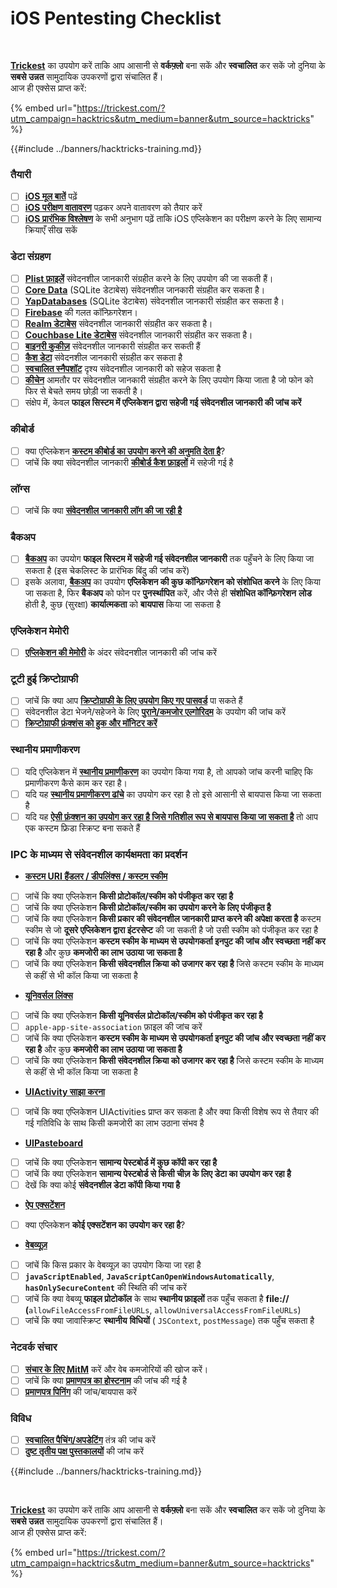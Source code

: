 # iOS Pentesting Checklist

<figure><img src="../images/image (48).png" alt=""><figcaption></figcaption></figure>

\
[**Trickest**](https://trickest.com/?utm_campaign=hacktrics&utm_medium=banner&utm_source=hacktricks) का उपयोग करें ताकि आप आसानी से **वर्कफ़्लो** बना सकें और **स्वचालित** कर सकें जो दुनिया के **सबसे उन्नत** सामुदायिक उपकरणों द्वारा संचालित हैं।\
आज ही एक्सेस प्राप्त करें:

{% embed url="https://trickest.com/?utm_campaign=hacktrics&utm_medium=banner&utm_source=hacktricks" %}

{{#include ../banners/hacktricks-training.md}}

### तैयारी

- [ ] [**iOS मूल बातें**](ios-pentesting/ios-basics.md) पढ़ें
- [ ] [**iOS परीक्षण वातावरण**](ios-pentesting/ios-testing-environment.md) पढ़कर अपने वातावरण को तैयार करें
- [ ] [**iOS प्रारंभिक विश्लेषण**](ios-pentesting/#initial-analysis) के सभी अनुभाग पढ़ें ताकि iOS एप्लिकेशन का परीक्षण करने के लिए सामान्य क्रियाएँ सीख सकें

### डेटा संग्रहण

- [ ] [**Plist फ़ाइलें**](ios-pentesting/#plist) संवेदनशील जानकारी संग्रहीत करने के लिए उपयोग की जा सकती हैं।
- [ ] [**Core Data**](ios-pentesting/#core-data) (SQLite डेटाबेस) संवेदनशील जानकारी संग्रहीत कर सकता है।
- [ ] [**YapDatabases**](ios-pentesting/#yapdatabase) (SQLite डेटाबेस) संवेदनशील जानकारी संग्रहीत कर सकता है।
- [ ] [**Firebase**](ios-pentesting/#firebase-real-time-databases) की गलत कॉन्फ़िगरेशन।
- [ ] [**Realm डेटाबेस**](ios-pentesting/#realm-databases) संवेदनशील जानकारी संग्रहीत कर सकता है।
- [ ] [**Couchbase Lite डेटाबेस**](ios-pentesting/#couchbase-lite-databases) संवेदनशील जानकारी संग्रहीत कर सकता है।
- [ ] [**बाइनरी कुकीज़**](ios-pentesting/#cookies) संवेदनशील जानकारी संग्रहीत कर सकती हैं
- [ ] [**कैश डेटा**](ios-pentesting/#cache) संवेदनशील जानकारी संग्रहीत कर सकता है
- [ ] [**स्वचालित स्नैपशॉट**](ios-pentesting/#snapshots) दृश्य संवेदनशील जानकारी को सहेज सकता है
- [ ] [**कीचेन**](ios-pentesting/#keychain) आमतौर पर संवेदनशील जानकारी संग्रहीत करने के लिए उपयोग किया जाता है जो फोन को फिर से बेचते समय छोड़ी जा सकती है।
- [ ] संक्षेप में, केवल **फाइल सिस्टम में एप्लिकेशन द्वारा सहेजी गई संवेदनशील जानकारी की जांच करें**

### कीबोर्ड

- [ ] क्या एप्लिकेशन [**कस्टम कीबोर्ड का उपयोग करने की अनुमति देता है**](ios-pentesting/#custom-keyboards-keyboard-cache)?
- [ ] जांचें कि क्या संवेदनशील जानकारी [**कीबोर्ड कैश फ़ाइलों**](ios-pentesting/#custom-keyboards-keyboard-cache) में सहेजी गई है

### **लॉग्स**

- [ ] जांचें कि क्या [**संवेदनशील जानकारी लॉग की जा रही है**](ios-pentesting/#logs)

### बैकअप

- [ ] [**बैकअप**](ios-pentesting/#backups) का उपयोग **फाइल सिस्टम में सहेजी गई संवेदनशील जानकारी** तक पहुँचने के लिए किया जा सकता है (इस चेकलिस्ट के प्रारंभिक बिंदु की जांच करें)
- [ ] इसके अलावा, [**बैकअप**](ios-pentesting/#backups) का उपयोग **एप्लिकेशन की कुछ कॉन्फ़िगरेशन को संशोधित करने** के लिए किया जा सकता है, फिर **बैकअप** को फोन पर **पुनर्स्थापित** करें, और जैसे ही **संशोधित कॉन्फ़िगरेशन** **लोड** होती है, कुछ (सुरक्षा) **कार्यात्मकता** को **बायपास** किया जा सकता है

### **एप्लिकेशन मेमोरी**

- [ ] [**एप्लिकेशन की मेमोरी**](ios-pentesting/#testing-memory-for-sensitive-data) के अंदर संवेदनशील जानकारी की जांच करें

### **टूटी हुई क्रिप्टोग्राफी**

- [ ] जांचें कि क्या आप [**क्रिप्टोग्राफी के लिए उपयोग किए गए पासवर्ड**](ios-pentesting/#broken-cryptography) पा सकते हैं
- [ ] संवेदनशील डेटा भेजने/सहेजने के लिए [**पुराने/कमजोर एल्गोरिदम**](ios-pentesting/#broken-cryptography) के उपयोग की जांच करें
- [ ] [**क्रिप्टोग्राफी फ़ंक्शंस को हुक और मॉनिटर करें**](ios-pentesting/#broken-cryptography)

### **स्थानीय प्रमाणीकरण**

- [ ] यदि एप्लिकेशन में [**स्थानीय प्रमाणीकरण**](ios-pentesting/#local-authentication) का उपयोग किया गया है, तो आपको जांच करनी चाहिए कि प्रमाणीकरण कैसे काम कर रहा है।
- [ ] यदि यह [**स्थानीय प्रमाणीकरण ढांचे**](ios-pentesting/#local-authentication-framework) का उपयोग कर रहा है तो इसे आसानी से बायपास किया जा सकता है
- [ ] यदि यह [**ऐसी फ़ंक्शन का उपयोग कर रहा है जिसे गतिशील रूप से बायपास किया जा सकता है**](ios-pentesting/#local-authentication-using-keychain) तो आप एक कस्टम फ्रिडा स्क्रिप्ट बना सकते हैं

### IPC के माध्यम से संवेदनशील कार्यक्षमता का प्रदर्शन

- [**कस्टम URI हैंडलर / डीपलिंक्स / कस्टम स्कीम**](ios-pentesting/#custom-uri-handlers-deeplinks-custom-schemes)
- [ ] जांचें कि क्या एप्लिकेशन **किसी प्रोटोकॉल/स्कीम को पंजीकृत कर रहा है**
- [ ] जांचें कि क्या एप्लिकेशन **किसी प्रोटोकॉल/स्कीम का उपयोग करने के लिए पंजीकृत है**
- [ ] जांचें कि क्या एप्लिकेशन **किसी प्रकार की संवेदनशील जानकारी प्राप्त करने की अपेक्षा करता है** कस्टम स्कीम से जो **दूसरे एप्लिकेशन द्वारा इंटरसेप्ट** की जा सकती है जो उसी स्कीम को पंजीकृत कर रहा है
- [ ] जांचें कि क्या एप्लिकेशन **कस्टम स्कीम के माध्यम से उपयोगकर्ता इनपुट की जांच और स्वच्छता नहीं कर रहा है** और कुछ **कमजोरी का लाभ उठाया जा सकता है**
- [ ] जांचें कि क्या एप्लिकेशन **किसी संवेदनशील क्रिया को उजागर कर रहा है** जिसे कस्टम स्कीम के माध्यम से कहीं से भी कॉल किया जा सकता है
- [**यूनिवर्सल लिंक्स**](ios-pentesting/#universal-links)
- [ ] जांचें कि क्या एप्लिकेशन **किसी यूनिवर्सल प्रोटोकॉल/स्कीम को पंजीकृत कर रहा है**
- [ ] `apple-app-site-association` फ़ाइल की जांच करें
- [ ] जांचें कि क्या एप्लिकेशन **कस्टम स्कीम के माध्यम से उपयोगकर्ता इनपुट की जांच और स्वच्छता नहीं कर रहा है** और कुछ **कमजोरी का लाभ उठाया जा सकता है**
- [ ] जांचें कि क्या एप्लिकेशन **किसी संवेदनशील क्रिया को उजागर कर रहा है** जिसे कस्टम स्कीम के माध्यम से कहीं से भी कॉल किया जा सकता है
- [**UIActivity साझा करना**](ios-pentesting/ios-uiactivity-sharing.md)
- [ ] जांचें कि क्या एप्लिकेशन UIActivities प्राप्त कर सकता है और क्या किसी विशेष रूप से तैयार की गई गतिविधि के साथ किसी कमजोरी का लाभ उठाना संभव है
- [**UIPasteboard**](ios-pentesting/ios-uipasteboard.md)
- [ ] जांचें कि क्या एप्लिकेशन **सामान्य पेस्टबोर्ड में कुछ कॉपी कर रहा है**
- [ ] जांचें कि क्या एप्लिकेशन **सामान्य पेस्टबोर्ड से किसी चीज़ के लिए डेटा का उपयोग कर रहा है**
- [ ] देखें कि क्या कोई **संवेदनशील डेटा कॉपी किया गया है**
- [**ऐप एक्सटेंशन**](ios-pentesting/ios-app-extensions.md)
- [ ] क्या एप्लिकेशन **कोई एक्सटेंशन का उपयोग कर रहा है**?
- [**वेबव्यूज़**](ios-pentesting/ios-webviews.md)
- [ ] जांचें कि किस प्रकार के वेबव्यूज़ का उपयोग किया जा रहा है
- [ ] **`javaScriptEnabled`**, **`JavaScriptCanOpenWindowsAutomatically`**, **`hasOnlySecureContent`** की स्थिति की जांच करें
- [ ] जांचें कि क्या वेबव्यू **फाइल प्रोटोकॉल** के साथ **स्थानीय फ़ाइलों** तक पहुँच सकता है **file://** **(**`allowFileAccessFromFileURLs`, `allowUniversalAccessFromFileURLs`)
- [ ] जांचें कि क्या जावास्क्रिप्ट **स्थानीय** **विधियों** ( `JSContext`, `postMessage`) तक पहुँच सकता है

### नेटवर्क संचार

- [ ] [**संचार के लिए MitM**](ios-pentesting/#network-communication) करें और वेब कमजोरियों की खोज करें।
- [ ] जांचें कि क्या [**प्रमाणपत्र का होस्टनाम**](ios-pentesting/#hostname-check) की जांच की गई है
- [ ] [**प्रमाणपत्र पिनिंग**](ios-pentesting/#certificate-pinning) की जांच/बायपास करें

### **विविध**

- [ ] [**स्वचालित पैचिंग/अपडेटिंग**](ios-pentesting/#hot-patching-enforced-updateing) तंत्र की जांच करें
- [ ] [**दुष्ट तृतीय पक्ष पुस्तकालयों**](ios-pentesting/#third-parties) की जांच करें

{{#include ../banners/hacktricks-training.md}}

<figure><img src="../images/image (48).png" alt=""><figcaption></figcaption></figure>

\
[**Trickest**](https://trickest.com/?utm_campaign=hacktrics&utm_medium=banner&utm_source=hacktricks) का उपयोग करें ताकि आप आसानी से **वर्कफ़्लो** बना सकें और **स्वचालित** कर सकें जो दुनिया के **सबसे उन्नत** सामुदायिक उपकरणों द्वारा संचालित हैं।\
आज ही एक्सेस प्राप्त करें:

{% embed url="https://trickest.com/?utm_campaign=hacktrics&utm_medium=banner&utm_source=hacktricks" %}
